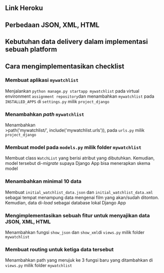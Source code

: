 ## Link Heroku


## Perbedaan JSON, XML, HTML


## Kebutuhan data delivery dalam implementasi sebuah platform


## Cara mengimplementasikan checklist
### Membuat aplikasi `mywatchlist`
Menjalankan `python manage.py startapp mywatchlist` pada virtual environment `assignment repository`dan menambahkan `mywatchlist` pada `INSTALLED_APPS` di `settings.py` milik `project_django`

### Menambahkan *path* `mywatchlist`
Menambahkan  
    >path('mywatchlist/', include('mywatchlist.urls')),
    pada `urls.py` milik `project_django`

### Membuat model pada `models.py` milik folder `mywatchlist`
Membuat class `WatchList` yang berisi atribut yang dibutuhkan. Kemudian, model tersebut di-*migrate* supaya Django App bisa menerapkan skema model

### Menambahkan minimal 10 data
Membuat `initial_watchlist_data.json` dan `initial_watchlist_data.xml` sebagai tempat menampung data mengenai film yang akan/sudah ditonton. Kemudian, data di-*load* sebagai database lokal Django App

### Mengimplementasikan sebuah fitur untuk menyajikan data JSON, XML, HTML
Menambahkan fungsi `show_json` dan `show_xml`di `views.py` milik folder `mywatchlist`

### Membuat routing untuk ketiga data tersebut
Menambahkan path yang merujuk ke 3 fungsi baru yang ditambahkan di `views.py` milik folder `mywatchlist`